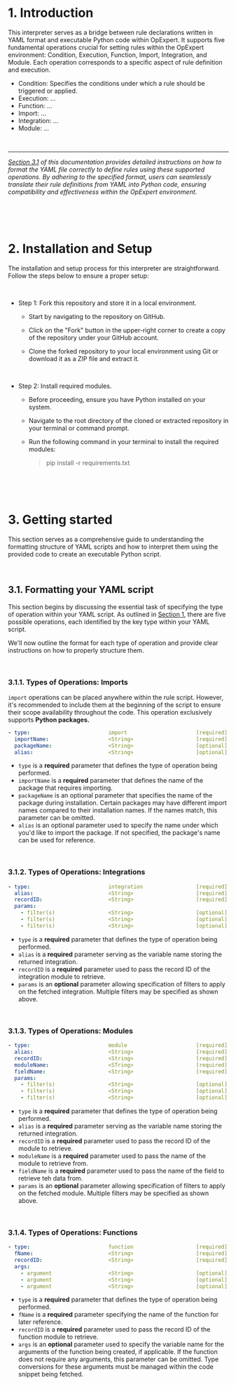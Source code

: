 # 1. Introduction
This interpreter serves as a bridge between rule declarations written in YAML format and executable Python code within OpExpert. It supports five fundamental operations crucial for setting rules within the OpExpert environment: Condition, Execution, Function, Import, Integration, and Module. Each operation corresponds to a specific aspect of rule definition and execution.

- Condition: Specifies the conditions under which a rule should be triggered or applied.
- Execution: ...
- Function: ...
- Import: ...
- Integration: ...
- Module: ...

<br>

***
*[Section 3.1](#31-formatting-your-yaml-script) of this documentation provides detailed instructions on how to format the YAML file correctly to define rules using these supported operations. By adhering to the specified format, users can seamlessly translate their rule definitions from YAML into Python code, ensuring compatibility and effectiveness within the OpExpert environment.*

<br>
<br>
<br>

# 2. Installation and Setup
The installation and setup process for this interpreter are straightforward. Follow the steps below to ensure a proper setup:

<br>

- Step 1: Fork this repository and store it in a local environment.
    
    - Start by navigating to the repository on GitHub.

    - Click on the "Fork" button in the upper-right corner to create a copy of the repository under your GitHub account.
    
    - Clone the forked repository to your local environment using Git or download it as a ZIP file and extract it.

<br>

- Step 2: Install required modules.

    - Before proceeding, ensure you have Python installed on your system.
    - Navigate to the root directory of the cloned or extracted repository in your terminal or command prompt.
    - Run the following command in your terminal to install the required modules:
    
        > pip install -r requirements.txt

<br>
<br>
<br>

# 3. Getting started

This section serves as a comprehensive guide to understanding the formatting structure of YAML scripts and how to interpret them using the provided code to create an executable Python script.

<br>

## 3.1. Formatting your YAML script

This section begins by discussing the essential task of specifying the type of operation within your YAML script. As outlined in [Section 1](#1-introduction), there are five possible operations, each identified by the key type within your YAML script.

We'll now outline the format for each type of operation and provide clear instructions on how to properly structure them.

<br>

### 3.1.1. Types of Operations: Imports

`import` operations can be placed anywhere within the rule script. However, it's recommended to include them at the beginning of the script to ensure their scope availability throughout the code. This operation exclusively supports **Python packages.**

```yaml
- type:                         import                      [required]
  importName:                   <String>                    [required]
  packageName:                  <String>                    [optional]
  alias:                        <String>                    [optional]
```

- `type` is a **required** parameter that defines the type of operation being performed.
- `importName` is a **required** parameter that defines the name of the package that requires importing.
- `packageName` is an optional parameter that specifies the name of the package during installation. Certain packages may have different import names compared to their installation names. If the names match, this parameter can be omitted.
- `alias` is an optional parameter used to specify the name under which you'd like to import the package. If not specified, the package's name can be used for reference.

<br>

### 3.1.2. Types of Operations: Integrations

```yaml
- type:                         integration                 [required]
  alias:                        <String>                    [required]
  recordID:                     <String>                    [required]
  params:
    - filter(s)                 <String>                    [optional]
    - filter(s)                 <String>                    [optional]
    - filter(s)                 <String>                    [optional]
```

- `type` is a **required** parameter that defines the type of operation being performed.
- `alias` is a **required** parameter serving as the variable name storing the returned integration.
- `recordID` is a **required** parameter used to pass the record ID of the integration module to retrieve.
- `params` is an **optional** parameter allowing specification of filters to apply on the fetched integration. Multiple filters may be specified as shown above.

<br>

### 3.1.3. Types of Operations: Modules

```yaml
- type:                         module                      [required]
  alias:                        <String>                    [required]
  recordID:                     <String>                    [required]
  moduleName:                   <STring>                    [required]
  fieldName:                    <String>                    [required]
  params:
    - filter(s)                 <String>                    [optional]
    - filter(s)                 <String>                    [optional]
    - filter(s)                 <String>                    [optional]
```

- `type` is a **required** parameter that defines the type of operation being performed.
- `alias` is a **required** parameter serving as the variable name storing the returned integration.
- `recordID` is a **required** parameter used to pass the record ID of the module to retrieve.
- `moduleName` is a **required** parameter used to pass the name of the module to retrieve from.
- `fieldName` is a **required** parameter used to pass the name of the field to retrieve teh data from.
- `params` is an **optional** parameter allowing specification of filters to apply on the fetched module. Multiple filters may be specified as shown above.

<br>

### 3.1.4. Types of Operations: Functions

```yaml
- type:                         function                    [required]
  fName:                        <String>                    [required]
  recordID:                     <String>                    [required]
  args:
    - argument                  <String>                    [optional]
    - argument                  <String>                    [optional]
    - argument                  <String>                    [optional]
```

- `type` is a **required** parameter that defines the type of operation being performed.
- `fName` is a **required** parameter specifying the name of the function for later reference.
- `recordID` is a **required** parameter used to pass the record ID of the function module to retrieve.
- `args` is an **optional** parameter used to specify the variable name for the arguments of the function being created, if applicable. If the function does not require any arguments, this parameter can be omitted. Type conversions for these arguments must be managed within the code snippet being fetched.